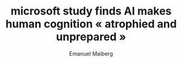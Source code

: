 ---
layout: post
title: "microsoft study finds AI makes human cognition « atrophied and unprepared »"
link: https://www.404media.co/microsoft-study-finds-ai-makes-human-cognition-atrophied-and-unprepared-3/
author: "Emanuel Maiberg"
published_date: "10/02/2025"
description: ""
language: "en"
categories: "Liens"
tags: "ia"
og-tags: "ia"
permalink: /:categories/:year/:month/:day/:title/
---